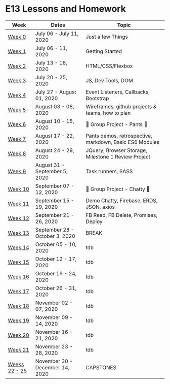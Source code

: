 # E13 Lessons and Homework

| Week | Dates | Topic |
|---|---|---|
| [Week 0](./week00/README.md) | July 06 - July 11, 2020 | Just a few Things |
| [Week 1](./week01/README.md) | July 06 - 11, 2020 | Getting Started |
| [Week 2](./week02/README.md) | July 13 - 18, 2020 | HTML/CSS/Flexbox |
| [Week 3](./week03/README.md) | July 20 - 25, 2020 | JS, Dev Tools, DOM |
| [Week 4](./week04/README.md) | July 27 - August 01, 2020 | Event Listeners, Callbacks, Bootstrap |
| [Week 5](./week05/README.md) | August 03 - 08, 2020 | Wireframes, github projects & teams, how to plan |
| [Week 6](./week06/README.md) | August 10 - 15, 2020 | :jeans: Group Project - Pants :jeans: |
| [Week 7](./week07/README.md) | August 17 - 22, 2020 | Pants demos, retrospective, markdown, Basic ES6 Modules |
| [Week 8](./week08/README.md) | August 24 - 29, 2020 | JQuery, Browser Storage, Milestone 1 Review Project |
| [Week 9](./week09/README.md) | August 31 - September 5, 2020 | Task runners, SASS |
| [Week 10](./week10/README.md) | September 07 - 12, 2020 | :speech_balloon: Group Project - Chatty :speech_balloon:|
| [Week 11](./week11/README.md) | September 15 - 19, 2020 | Demo Chatty, Firebase, ERDS, JSON, axios |
| [Week 12](./week12/README.md) | September 21 - 26, 2020 | FB Read, FB Delete, Promises, Deploy |
| [Week 13](./week13/README.md) | September 28 - October 3, 2020 | BREAK |
| [Week 14](./week14/README.md) | October 05 - 10, 2020 | tdb |
| [Week 15](./week15/README.md) | October 12 - 17, 2020 | tdb |
| [Week 16](./week16/README.md) | October 19 - 24, 2020 | tdb |
| [Week 17](./week17/README.md) | October 26 - 31, 2020 | tdb |
| [Week 18](./week18/README.md) | November 02 - 07, 2020 | tdb |
| [Week 19](./week19/README.md) | November 09 - 14, 2020 | tdb |
| [Week 20](./week20/README.md) | November 16 - 21, 2020 | tdb |
| [Week 21](./week21/README.md) | November 23 - 28, 2020 | tdb |
| [Weeks 22 - 25](./weeks22-25) | November 30 - December 14, 2020 | CAPSTONES |
